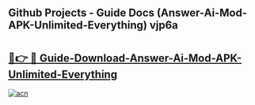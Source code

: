 ## Github Projects - Guide Docs (Answer-Ai-Mod-APK-Unlimited-Everything) vjp6a

# <h2><a href="https://apkcomod.com?title=Answer-Ai-Mod-APK-Unlimited-Everything">🔗👉 🔴 Guide-Download-Answer-Ai-Mod-APK-Unlimited-Everything </a></h2>

[![acn](https://github.com/user-attachments/assets/0f9c940e-d8b0-45ae-aac7-cd30a18b3e1c)](https://apkcomod.com?title=Answer-Ai-Mod-APK-Unlimited-Everything)
